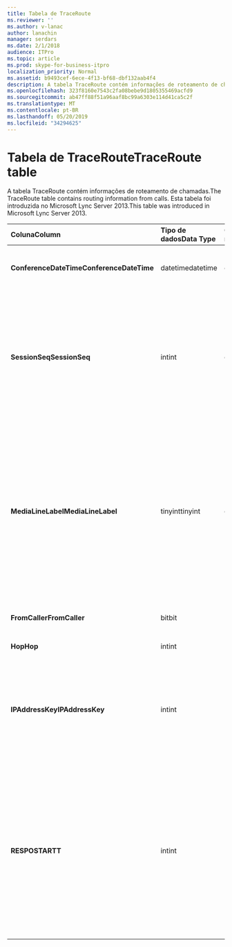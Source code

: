 ```yaml
---
title: Tabela de TraceRoute
ms.reviewer: ''
ms.author: v-lanac
author: lanachin
manager: serdars
ms.date: 2/1/2018
audience: ITPro
ms.topic: article
ms.prod: skype-for-business-itpro
localization_priority: Normal
ms.assetid: b9493cef-6ece-4f13-bf68-dbf132aab4f4
description: A tabela TraceRoute contém informações de roteamento de chamadas. Esta tabela foi introduzida no Microsoft Lync Server 2013.
ms.openlocfilehash: 323f8160e7543c2fa08bebe9d1805355469acfd9
ms.sourcegitcommit: ab47ff88f51a96aaf8bc99a6303e114d41ca5c2f
ms.translationtype: MT
ms.contentlocale: pt-BR
ms.lasthandoff: 05/20/2019
ms.locfileid: "34294625"
---
```

# <a name="traceroute-table"></a><span data-ttu-id="c2f9e-104">Tabela de TraceRoute</span><span class="sxs-lookup"><span data-stu-id="c2f9e-104">TraceRoute table</span></span>
 
<span data-ttu-id="c2f9e-105">A tabela TraceRoute contém informações de roteamento de chamadas.</span><span class="sxs-lookup"><span data-stu-id="c2f9e-105">The TraceRoute table contains routing information from calls.</span></span> <span data-ttu-id="c2f9e-106">Esta tabela foi introduzida no Microsoft Lync Server 2013.</span><span class="sxs-lookup"><span data-stu-id="c2f9e-106">This table was introduced in Microsoft Lync Server 2013.</span></span>
  
|<span data-ttu-id="c2f9e-107">**Coluna**</span><span class="sxs-lookup"><span data-stu-id="c2f9e-107">**Column**</span></span>|<span data-ttu-id="c2f9e-108">**Tipo de dados**</span><span class="sxs-lookup"><span data-stu-id="c2f9e-108">**Data Type**</span></span>|<span data-ttu-id="c2f9e-109">**Chave/índice**</span><span class="sxs-lookup"><span data-stu-id="c2f9e-109">**Key/Index**</span></span>|<span data-ttu-id="c2f9e-110">**Detalhes**</span><span class="sxs-lookup"><span data-stu-id="c2f9e-110">**Details**</span></span>|
|:-----|:-----|:-----|:-----|
|<span data-ttu-id="c2f9e-111">**ConferenceDateTime**</span><span class="sxs-lookup"><span data-stu-id="c2f9e-111">**ConferenceDateTime**</span></span> <br/> |<span data-ttu-id="c2f9e-112">datetime</span><span class="sxs-lookup"><span data-stu-id="c2f9e-112">datetime</span></span>  <br/> |<span data-ttu-id="c2f9e-113">Primário, estrangeiro</span><span class="sxs-lookup"><span data-stu-id="c2f9e-113">Primary, Foreign</span></span>  <br/> |<span data-ttu-id="c2f9e-114">Data e hora em que a chamada começou.</span><span class="sxs-lookup"><span data-stu-id="c2f9e-114">Date and time that the call began.</span></span>  <br/> |
|<span data-ttu-id="c2f9e-115">**SessionSeq**</span><span class="sxs-lookup"><span data-stu-id="c2f9e-115">**SessionSeq**</span></span> <br/> |<span data-ttu-id="c2f9e-116">int</span><span class="sxs-lookup"><span data-stu-id="c2f9e-116">int</span></span>  <br/> |<span data-ttu-id="c2f9e-117">Primário, estrangeiro</span><span class="sxs-lookup"><span data-stu-id="c2f9e-117">Primary, Foreign</span></span>  <br/> |<span data-ttu-id="c2f9e-118">Identificador exclusivo usado para distinguir entre várias chamadas que podem ter começado na mesma data e ao mesmo tempo.</span><span class="sxs-lookup"><span data-stu-id="c2f9e-118">Unique identifier used to distinguish between multiple calls that might have begun on the same date and at the same time.</span></span>  <br/> |
|<span data-ttu-id="c2f9e-119">**MediaLineLabel**</span><span class="sxs-lookup"><span data-stu-id="c2f9e-119">**MediaLineLabel**</span></span> <br/> |<span data-ttu-id="c2f9e-120">tinyint</span><span class="sxs-lookup"><span data-stu-id="c2f9e-120">tinyint</span></span>  <br/> |<span data-ttu-id="c2f9e-121">Primário, estrangeiro</span><span class="sxs-lookup"><span data-stu-id="c2f9e-121">Primary, Foreign</span></span>  <br/> |<span data-ttu-id="c2f9e-122">Representa o tipo de linha de vídeo usado na chamada.</span><span class="sxs-lookup"><span data-stu-id="c2f9e-122">Represents the type of video line used in the call.</span></span> <span data-ttu-id="c2f9e-123">Os valores permitidos são:</span><span class="sxs-lookup"><span data-stu-id="c2f9e-123">Allowed values are:</span></span>  <br/> <span data-ttu-id="c2f9e-124">0-áudio</span><span class="sxs-lookup"><span data-stu-id="c2f9e-124">0 - Audio</span></span>  <br/> <span data-ttu-id="c2f9e-125">1-vídeo</span><span class="sxs-lookup"><span data-stu-id="c2f9e-125">1 - Video</span></span>  <br/> <span data-ttu-id="c2f9e-126">2-vídeo panorâmico</span><span class="sxs-lookup"><span data-stu-id="c2f9e-126">2 - Panoramic video</span></span>  <br/> <span data-ttu-id="c2f9e-127">3 – compartilhamento de aplicativos/área de trabalho</span><span class="sxs-lookup"><span data-stu-id="c2f9e-127">3 - Application/Desktop sharing</span></span>  <br/> |
|<span data-ttu-id="c2f9e-128">**FromCaller**</span><span class="sxs-lookup"><span data-stu-id="c2f9e-128">**FromCaller**</span></span> <br/> |<span data-ttu-id="c2f9e-129">bit</span><span class="sxs-lookup"><span data-stu-id="c2f9e-129">bit</span></span>  <br/> |<span data-ttu-id="c2f9e-130">Primária</span><span class="sxs-lookup"><span data-stu-id="c2f9e-130">Primary</span></span>  <br/> |<span data-ttu-id="c2f9e-131">Ponto de extremidade que fez a chamada.</span><span class="sxs-lookup"><span data-stu-id="c2f9e-131">Endpoint that placed the call.</span></span>  <br/> |
|<span data-ttu-id="c2f9e-132">**Hop**</span><span class="sxs-lookup"><span data-stu-id="c2f9e-132">**Hop**</span></span> <br/> |<span data-ttu-id="c2f9e-133">int</span><span class="sxs-lookup"><span data-stu-id="c2f9e-133">int</span></span>  <br/> ||<span data-ttu-id="c2f9e-134">Salto de rede/</span><span class="sxs-lookup"><span data-stu-id="c2f9e-134">Network hop/</span></span>  <br/> |
|<span data-ttu-id="c2f9e-135">**IPAddressKey**</span><span class="sxs-lookup"><span data-stu-id="c2f9e-135">**IPAddressKey**</span></span> <br/> |<span data-ttu-id="c2f9e-136">int</span><span class="sxs-lookup"><span data-stu-id="c2f9e-136">int</span></span>  <br/> |<span data-ttu-id="c2f9e-137">Exterior</span><span class="sxs-lookup"><span data-stu-id="c2f9e-137">Foreign</span></span>  <br/> |<span data-ttu-id="c2f9e-138">Identificador exclusivo do endereço IP.</span><span class="sxs-lookup"><span data-stu-id="c2f9e-138">Unique identifier for the IP address.</span></span> <span data-ttu-id="c2f9e-139">As informações de endereço IP são armazenadas na [tabela IPAddress](ipaddress.md).</span><span class="sxs-lookup"><span data-stu-id="c2f9e-139">IP address information is stored in the [IPAddress table](ipaddress.md).</span></span>  <br/> |
|<span data-ttu-id="c2f9e-140">**RESPOSTA**</span><span class="sxs-lookup"><span data-stu-id="c2f9e-140">**RTT**</span></span> <br/> |<span data-ttu-id="c2f9e-141">int</span><span class="sxs-lookup"><span data-stu-id="c2f9e-141">int</span></span>  <br/> ||<span data-ttu-id="c2f9e-142">Tempo de resposta.</span><span class="sxs-lookup"><span data-stu-id="c2f9e-142">Roundtrip time.</span></span> <span data-ttu-id="c2f9e-143">O tempo de resposta mede a quantidade de tempo que leva para um pacote de voz alcançar seu destino e enviar notificações de volta para que ele seja recebido.</span><span class="sxs-lookup"><span data-stu-id="c2f9e-143">The roundtrip time measures the amount of time it takes for a voice packet to reach its destination and then send back notification that it was received.</span></span>  <br/> |
   

